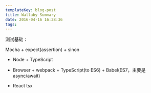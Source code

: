 ```yaml
---
templateKey: blog-post
title: Wallaby Summary
date: 2016-04-16 16:38:36
tags:
---
```


测试基础：

Mocha + expect(assertion) + sinon

- Node + TypeScript

- Browser + webpack + TypeScript(to ES6) + Babel(ES7，主要是 async/await)

- React tsx







